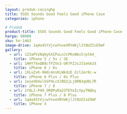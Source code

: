 ```yaml
---
layout: produk-casinghp
title: 5SOS Sounds Good Feels Good iPhone Case
categories: iphone

# Produk
product-title: 5SOS Sounds Good Feels Good iPhone Case
harga: 90000
sku: hn-1463
image-drive: 1q4o4StVjcwYnveVRYmKjlJt8UZIsE9mF
gallery:
  - url: 1Z3aPVzNqUykXIPuLnJcPKxN6vIrpt64_
    title: iPhone 5 / 5s / SE
  - url: 1HHY74xQB8cfFZVn3-UR7FZJsJJ1ehAJd
    title: iPhone 6 / 6s
  - url: 1XLuZvK-9Hdc4nsKLWkdzE_Ezl2er8c-w
    title: iPhone 6 Plus / 6s Plus
  - url: 1eieVD4xlkSP4LcXJ0bIjLjORN3qU0L7R
    title: iPhone 7 / 8
  - url: 1YQL1-P49_OR0PyRa23TEYeILYpyTNQky
    title: iPhone 7 Plus / 8 Plus
  - url: 1q4o4StVjcwYnveVRYmKjlJt8UZIsE9mF
    title: iPhone X
---
```

